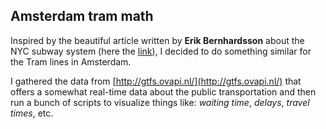 ## Amsterdam tram math

Inspired by the beautiful article written by **Erik Bernhardsson** about the NYC subway system (here the [link](https://erikbern.com/2016/04/04/nyc-subway-math.html)), I decided to do something similar for the Tram lines in Amsterdam. 

I gathered the data from [http://gtfs.ovapi.nl/](http://gtfs.ovapi.nl/) that offers a somewhat real-time data about the public transportation and then run a bunch of scripts to visualize things like: *waiting time*, *delays*, *travel times*, etc.